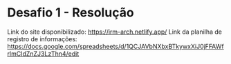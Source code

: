 # Desafio 1 - Resolução
Link do site disponibilizado: https://irm-arch.netlify.app/
Link da planilha de registro de informações: https://docs.google.com/spreadsheets/d/1QCJAVbNXbxBTkywxXiJ0jFFAWfrlmCIdZnZJ3LzThn4/edit
